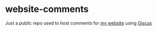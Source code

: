 # website-comments
Just a public repo used to host comments for [my website](https://edoardo.fyi) using [Giscus](https://giscus.app)
